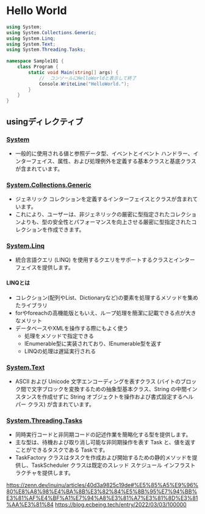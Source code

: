 # Hello World
``` cs:HelloWorld.cs
using System;
using System.Collections.Generic;
using System.Linq;
using System.Text;
using System.Threading.Tasks;
 
namespace Sample101 {
    class Program {
        static void Main(string[] args) {
            //  コンソールにHelloWorldと表示して終了
            Console.WriteLine("HelloWorld.");
        }
    }
}
```
## usingディレクティブ
### [System](https://learn.microsoft.com/ja-jp/dotnet/api/system?view=net-8.0)
- 一般的に使用される値と参照データ型、イベントとイベント ハンドラー、インターフェイス、属性、および処理例外を定義する基本クラスと基底クラスが含まれています。

### [System.Collections.Generic](https://learn.microsoft.com/ja-jp/dotnet/api/system.collections.generic?view=net-9.0)
- ジェネリック コレクションを定義するインターフェイスとクラスが含まれています。
- これにより、ユーザーは、非ジェネリックの厳密に型指定されたコレクションよりも、型の安全性とパフォーマンスを向上させる厳密に型指定されたコレクションを作成できます。

### [System.Linq](https://learn.microsoft.com/ja-jp/dotnet/api/system.linq?view=net-9.0)
- 統合言語クエリ (LINQ) を使用するクエリをサポートするクラスとインターフェイスを提供します。
#### LINQとは
- コレクション(配列やList、Dictionaryなど)の要素を処理するメソッドを集めたライブラリ
- forやforeachの高機能版ともいえ、ループ処理を簡潔に記載できる点が大きなメリット
- データベースやXMLを操作する際にもよく使う
  - 処理をメソッドで指定できる
  - IEnumerable型に実装されており、IEnumerable型を返す
  - LINQの処理は遅延実行される

### [System.Text](https://learn.microsoft.com/ja-jp/dotnet/api/system.text?view=net-8.0)
- ASCII および Unicode 文字エンコーディングを表すクラス (バイトのブロック間で文字ブロックを変換するための抽象型基本クラス、String の中間インスタンスを作成せずに String オブジェクトを操作および書式設定するヘルパー クラス) が含まれています。

### [System.Threading.Tasks](https://learn.microsoft.com/ja-jp/dotnet/api/system.threading.tasks.task?view=net-8.0)
- 同時実行コードと非同期コードの記述作業を簡略化する型を提供します。
- 主な型は、待機および取り消し可能な非同期操作を表す Task と、値を返すことができるタスクである Task<TResult>です。
- TaskFactory クラスはタスクを作成および開始するための静的メソッドを提供し、TaskScheduler クラスは既定のスレッド スケジュール インフラストラクチャを提供します。


https://zenn.dev/inuinu/articles/40d3a9825c19de#%E5%85%A5%E9%96%80%E8%A8%98%E4%BA%8B%E3%82%84%E5%8B%95%E7%94%BB%E3%81%AF%E4%BF%A1%E7%94%A8%E3%81%A7%E3%81%8D%E3%81%AA%E3%81%84
https://blog.ecbeing.tech/entry/2022/03/03/100000
